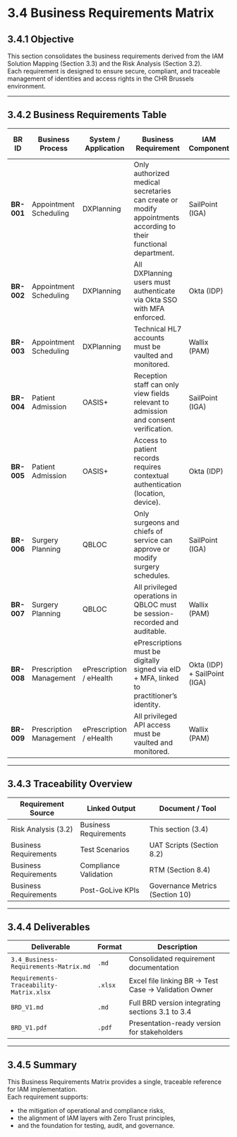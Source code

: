 # 3.4 Business Requirements Matrix

## 3.4.1 Objective
This section consolidates the business requirements derived from the IAM Solution Mapping (Section 3.3) and the Risk Analysis (Section 3.2).  
Each requirement is designed to ensure secure, compliant, and traceable management of identities and access rights in the CHR Brussels environment.

---

## 3.4.2 Business Requirements Table

| **BR ID** | **Business Process** | **System / Application** | **Business Requirement** | **IAM Component** | **Regulatory Reference** | **Linked Risk ID** |
|------------|---------------------|---------------------------|---------------------------|-------------------|---------------------------|--------------------|
| **BR-001** | Appointment Scheduling | DXPlanning | Only authorized medical secretaries can create or modify appointments according to their functional department. | SailPoint (IGA) | GDPR Art.32 – Access Control | R-001 |
| **BR-002** | Appointment Scheduling | DXPlanning | All DXPlanning users must authenticate via Okta SSO with MFA enforced. | Okta (IDP) | NIS2 Annex I – Authentication | R-002 |
| **BR-003** | Appointment Scheduling | DXPlanning | Technical HL7 accounts must be vaulted and monitored. | Wallix (PAM) | ISO 27001 A.9.2.3 | R-001 |
| **BR-004** | Patient Admission | OASIS+ | Reception staff can only view fields relevant to admission and consent verification. | SailPoint (IGA) | GDPR Art.5 – Data Minimization | R-003 |
| **BR-005** | Patient Admission | OASIS+ | Access to patient records requires contextual authentication (location, device). | Okta (IDP) | NIS2 – Contextual Access | R-003 |
| **BR-006** | Surgery Planning | QBLOC | Only surgeons and chiefs of service can approve or modify surgery schedules. | SailPoint (IGA) | ISO 27001 A.9.4.3 | R-004 |
| **BR-007** | Surgery Planning | QBLOC | All privileged operations in QBLOC must be session-recorded and auditable. | Wallix (PAM) | ISO 27001 A.12.4 | R-004 |
| **BR-008** | Prescription Management | ePrescription / eHealth | ePrescriptions must be digitally signed via eID + MFA, linked to practitioner’s identity. | Okta (IDP) + SailPoint (IGA) | eHealth Belgium, GDPR (Non-repudiation) | R-005 |
| **BR-009** | Prescription Management | ePrescription / eHealth | All privileged API access must be vaulted and monitored. | Wallix (PAM) | NIS2 Annex I, ISO 27001 | R-005 |

---

## 3.4.3 Traceability Overview

| **Requirement Source** | **Linked Output** | **Document / Tool** |
|-------------------------|------------------|---------------------|
| Risk Analysis (3.2) | Business Requirements | This section (3.4) |
| Business Requirements | Test Scenarios | UAT Scripts (Section 8.2) |
| Business Requirements | Compliance Validation | RTM (Section 8.4) |
| Business Requirements | Post-GoLive KPIs | Governance Metrics (Section 10) |

---

## 3.4.4 Deliverables

| **Deliverable** | **Format** | **Description** |
|------------------|-------------|-----------------|
| `3.4_Business-Requirements-Matrix.md` | `.md` | Consolidated requirement documentation |
| `Requirements-Traceability-Matrix.xlsx` | `.xlsx` | Excel file linking BR → Test Case → Validation Owner |
| `BRD_V1.md` | `.md` | Full BRD version integrating sections 3.1 to 3.4 |
| `BRD_V1.pdf` | `.pdf` | Presentation-ready version for stakeholders |

---

## 3.4.5 Summary
This Business Requirements Matrix provides a single, traceable reference for IAM implementation.  
Each requirement supports:
- the mitigation of operational and compliance risks,
- the alignment of IAM layers with Zero Trust principles,
- and the foundation for testing, audit, and governance.

